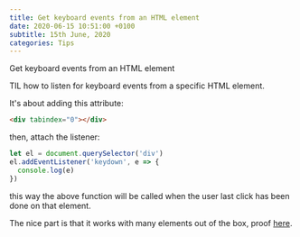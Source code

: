 ```yaml
---
title: Get keyboard events from an HTML element
date: 2020-06-15 10:51:00 +0100
subtitle: 15th June, 2020
categories: Tips
---
```


Get keyboard events from an HTML element

TIL how to listen for keyboard events from a specific HTML element.

It's about adding this attribute:

```html
<div tabindex="0"></div>
```

then, attach the listener:

```js
let el = document.querySelector('div')
el.addEventListener('keydown', e => {
  console.log(e)
})
```

this way the above function will be called when the user last click has been done on that element.

The nice part is that it works with many elements out of the box, proof [here](https://codepen.io/abusedmedia/pen/JjGRdRM?editors=1010).

